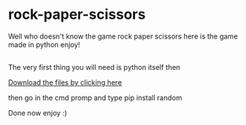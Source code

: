 # rock-paper-scissors
Well who doesn't know the game rock paper scissors here is the game made in python enjoy!
##
The very first thing you will need is python itself then

<a href="ttps://github.com/Vishistt/url-shortner/archive/refs/heads/main.zip">Download the files by clicking here</a>

then go in the cmd promp and type pip install random 

Done now enjoy :)
